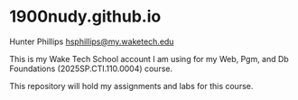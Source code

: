 # 1900nudy.github.io

Hunter Phillips 
hsphillips@my.waketech.edu

This is my Wake Tech School account I am using for my Web, Pgm, and Db Foundations (2025SP.CTI.110.0004) course.

This repository will hold my assignments and labs for this course.